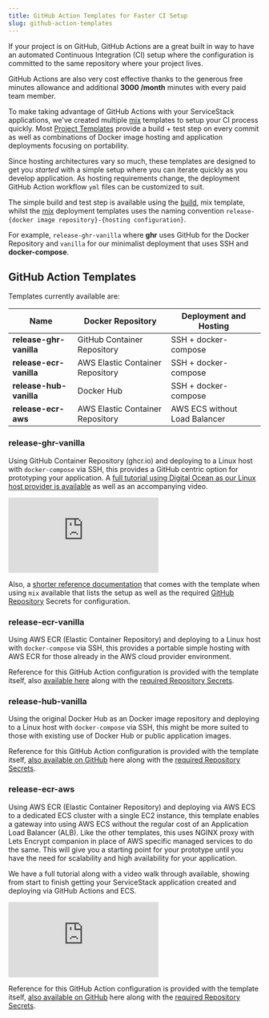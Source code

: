 ```yaml
---
title: GitHub Action Templates for Faster CI Setup
slug: github-action-templates
---
```


If your project is on GitHub, GitHub Actions are a great built in way to have an automated Continuous Integration (CI) setup where the configuration is committed to the same repository where your project lives.

GitHub Actions are also very cost effective thanks to the generous free minutes allowance and additional **3000 /month** minutes with every paid team member. 

To make taking advantage of GitHub Actions with your ServiceStack applications, we've created multiple [mix](/mix-tool) templates to setup your CI process quickly. Most [Project Templates](/templates-overview) provide a build + test step on every commit as well as combinations of Docker image hosting and application deployments focusing on portability.

Since hosting architectures vary so much, these templates are designed to get you *started* with a simple setup where you can iterate quickly as you develop application. As hosting requirements change, the deployment GitHub Action workflow `yml` files can be customized to suit.

The simple build and test step is available using the [build](https://gist.github.com/gistlyn/856bd13c38ad388ef6d48d06c32ab395), mix template, whilst the [mix](/mix-tool) deployment templates uses the naming convention `release-{docker image repository}-{hosting configuration}`. 

For example, `release-ghr-vanilla` where **ghr** uses GitHub for the Docker Repository and `vanilla` for our minimalist deployment that uses SSH and **docker-compose**.

## GitHub Action Templates

Templates currently available are:

| Name                    | Docker Repository                | Deployment and Hosting        | 
|-------------------------|----------------------------------|-------------------------------|
| **release-ghr-vanilla**	| GitHub Container Repository	     | SSH + docker-compose          |
| **release-ecr-vanilla**	| AWS Elastic Container Repository | SSH + docker-compose          | 
| **release-hub-vanilla**	| Docker Hub                       | SSH + docker-compose          | 
| **release-ecr-aws**   	| AWS Elastic Container Repository | AWS ECS without Load Balancer | 

### release-ghr-vanilla
Using GitHub Container Repository (ghcr.io) and deploying to a Linux host with `docker-compose` via SSH, this provides a GitHub centric option for prototyping your application. A [full tutorial using Digital Ocean as our Linux host provider is available](https://docs.servicestack.net/do-github-action-mix-deployment) as well as an accompanying video.

<iframe class="video-hd" src="https://www.youtube.com/embed/0PvzcnxlBvc" frameborder="0" allow="autoplay; encrypted-media" allowfullscreen></iframe>

Also, a [shorter reference documentation](https://github.com/ServiceStack/mix/blob/master/actions/release-ghr-vanilla/.github/workflows/README.md) that comes with the template when using `mix` available that lists the setup as well as the required [GitHub Repository](https://github.com/ServiceStack/mix/blob/master/actions/release-ghr-vanilla/.github/workflows/README.md#github-repository-setup) Secrets for configuration.

### release-ecr-vanilla
Using AWS ECR (Elastic Container Repository) and deploying to a Linux host with `docker-compose` via SSH, this provides a portable simple hosting with AWS ECR for those already in the AWS cloud provider environment.

Reference for this GitHub Action configuration is provided with the template itself, also [available here](https://github.com/ServiceStack/mix/blob/master/actions/release-ecr-vanilla/.github/workflows/README.md) along with the [required Repository Secrets](https://github.com/ServiceStack/mix/blob/master/actions/release-ecr-vanilla/.github/workflows/README.md#github-repository-setup).

### release-hub-vanilla
Using the original Docker Hub as an Docker image repository and deploying to a Linux host with `docker-compose` via SSH, this might be more suited to those with existing use of Docker Hub or public application images.

Reference for this GitHub Action configuration is provided with the template itself, [also available on GitHub](https://github.com/ServiceStack/mix/blob/master/actions/release-hub-vanilla/.github/workflows/README.md) here along with the [required Repository Secrets](https://github.com/ServiceStack/mix/blob/master/actions/release-hub-vanilla/.github/workflows/README.md#github-repository-setup).

### release-ecr-aws
Using AWS ECR (Elastic Container Repository) and deploying via AWS ECS to a dedicated ECS cluster with a single EC2 instance, this template enables a gateway into using AWS ECS without the regular cost of an Application Load Balancer (ALB). Like the other templates, this uses NGINX proxy with Lets Encrypt companion in place of AWS specific managed services to do the same. This will give you a starting point for your prototype until you have the need for scalability and high availability for your application.

We have a full tutorial along with a video walk through available, showing from start to finish getting your ServiceStack application created and deploying via GitHub Actions and ECS. 

<iframe class="video-hd" src="https://www.youtube.com/embed/Eh4tvLN8i8g" frameborder="0" allow="autoplay; encrypted-media" allowfullscreen></iframe>

Reference for this GitHub Action configuration is provided with the template itself, [also available on GitHub](https://github.com/ServiceStack/mix/blob/master/actions/release-ecr-aws/.github/workflows/README.md) here along with the [required Repository Secrets](https://github.com/ServiceStack/mix/blob/master/actions/release-ecr-aws/.github/workflows/README.md#github-repository-setup).

